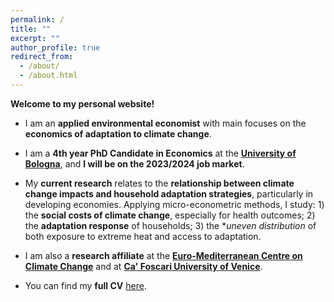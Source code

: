 ```yaml
---
permalink: /
title: ""
excerpt: ""
author_profile: true
redirect_from: 
  - /about/
  - /about.html
---
```


**Welcome to my personal website!** 

- I am an **applied environmental economist** with main focuses on the **economics of adaptation to climate change**. 

- I am a **4th year PhD Candidate in Economics** at the [**University of Bologna**](https://www.unibo.it/it), and **I will be on the 2023/2024 job market**. 

- My **current research** relates to the **relationship between climate change impacts and household adaptation strategies**, particularly in developing economies. Applying micro-econometric methods, I study: 1) the **social costs of climate change**, especially for health outcomes; 2) the **adaptation response** of households; 3) the **uneven distribution* of both exposure to extreme heat and access to adaptation.

- I am also a **research affiliate** at the [**Euro-Mediterranean Centre on Climate Change**](https://www.cmcc.it/) and at [**Ca' Foscari University of Venice**](https://www.unive.it/).

- You can find my **full CV** [here](https://fpavanello.github.io/files/CV.pdf).

